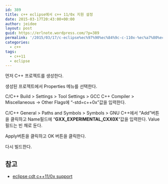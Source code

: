 ```yaml
---
id: 389
title: c++ eclipse에서 c++ 11/0x 지원 설정
date: 2015-03-17T20:43:00+00:00
author: jeidee
layout: post
guid: https://erlnote.wordpress.com/?p=389
permalink: '/2015/03/17/c-eclipse%ec%97%90%ec%84%9c-c-110x-%ec%a7%80%ec%9b%90-%ec%84%a4%ec%a0%95/'
categories:
  - c++
tags:
  - c++11
  - eclipse
---
```

먼저 C++ 프로젝트를 생성한다.

생성된 프로젝트에서 Properties 메뉴를 선택한다.

C/C++ Build > Settings > Tool Settings > GCC C++ Compiler > Miscellaneous -> Other Flags에 &#8220;-std=c++0x&#8221;값을 입력한다.

C/C++ General > Paths and Symbols > Symbols > GNU C++에서 &#8220;Add&#8221;버튼을 클릭하고 Name필드에 &#8220;**GXX\_EXPERIMENTAL\_CXX0X**&#8220;값을 입력한다. Value필드는 빈 채로 둔다.

Apply버튼을 클릭하고 OK 버튼을 클릭한다.

다시 빌드한다.

## 참고

  * [eclipse cdt c++11/0x support](http://stackoverflow.com/questions/9131763/eclipse-cdt-c11-c0x-support)
